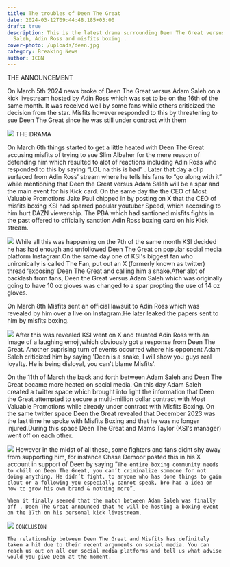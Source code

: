 ```yaml
---
title: The troubles of Deen The Great
date: 2024-03-12T09:44:48.185+03:00
draft: true
description: This is the latest drama surrounding Deen The Great versus Adam
  Saleh, Adin Ross and misfits boxing .
cover-photo: /uploads/deen.jpg
category: Breaking News
author: ICBN
---
```

THE ANNOUNCEMENT

On March 5th 2024 news broke of Deen The Great versus Adam Saleh on a kick livestream hosted by Adin Ross which was set to be on the 16th of the same month. It was received well by some fans while others criticized the decision from the star. Misfits however responded to this by threatening to sue Deen The Great since he was still under contract with them

![](https://pbs.twimg.com/media/GH7N8YmbEAAGRV4?format=jpg&name=small)
THE DRAMA

On March 6th things started to get a little heated with Deen The Great accusing misfits of trying to sue Slim Albaher for the mere reason of defending him which resulted to alot of reactions including Adin Ross who responded to this by saying “LOL na this is bad” . Later that day a clip surfaced from Adin Ross’ stream where he tells his fans to “go along with it” while mentioning that Deen the Great versus Adam Saleh will be a spar and the main event for his Kick card. On the same day the the CEO of Most Valuable Promotions Jake Paul chipped in by posting on X that the CEO of misfits boxing KSI had sparred popular youtuber Speed, which according to him hurt DAZN viewership. The PBA which had santioned misfits fights in the past offered to officially sanction Adin Ross boxing card on his Kick stream.

![](https://pbs.twimg.com/media/GIWylDBbcAA7Nwv?format=jpg&name=small)
While all this was happening on the 7th of the same month KSI decided he has had enough and unfollowed Deen The Great on popular social media platform Instagram.On the same day one of KSI's biggest fan who unironically is called The Fan, put out an X (formerly known as twitter) thread ‘exposing’ Deen The Great and calling him a snake.After alot of backlash from fans, Deen the Great versus Adam Saleh which was originally going to have 10 oz gloves was changed to a spar propting the use of 14 oz gloves.

On March 8th Misfits sent an official lawsuit to Adin Ross which was revealed by him over a live on Instagram.He later leaked the papers sent to him by misfits boxing.

![](https://pbs.twimg.com/media/GILHnnrXUAAAyMS?format=jpg&name=small)
After this was revealed KSI went on X and taunted Adin Ross with an image of a laughing emoji,which obviously got a response from Deen The Great. Another suprising turn of events occurred where his opponent Adam Saleh criticized him by saying 'Deen is a snake, I will show you guys real loyalty. He is being disloyal, you can't blame Misfits'.

On the 11th of March the back and forth between Adam Saleh and Deen The Great became more heated on social media. On this day Adam Saleh created a twitter space which brought into light the information that Deen the Great attempted to secure a multi-million dollar contract with Most Valuable Promotions while already under contract with Misfits Boxing. On the same twitter space Deen the Great revealed that December 2023 was the last time he spoke with Misfits Boxing and that he was no longer injured.During this space Deen The Great and Mams Taylor (KSI's manager) went off on each other.

![](https://pbs.twimg.com/media/GIaNYt4agAABK9N?format=jpg&name=small)
However in the midst of all these, some fighters and fans didnt shy away from supporting him, for instance Chase Demoor posted this in his X account in support of Deen by saying “`The entire boxing community needs to chill on Deen The Great, you can’t criminalize someone for not doing anything. He didn’t fight. to anyone who has done things to gain clout or a following you especially cannot speak, bro had a idea on how to grow his own brand & nothing more”.`

`When it finally seemed that the match between Adam Saleh was finally off , Deen The Great announced that he will be hosting a boxing event on the 17th on his personal kick livestream.`

![](https://pbs.twimg.com/media/GIAIsoabAAIX4ko?format=jpg&name=small)
`CONCLUSION`

`The relationship between Deen The Great and Misfits has definitely taken a hit due to their recent arguments on social media. You can reach us out on all our social media platforms and tell us what advise would you give Deen at the moment.`[
](https://twitter.com/ChaseDeMoor/status/1767235341692584429/photo/1)
